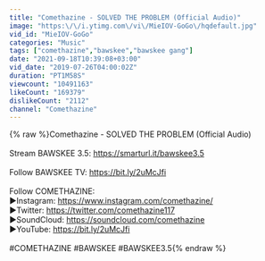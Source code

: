 ```yaml
---
title: "Comethazine - SOLVED THE PROBLEM (Official Audio)"
image: "https:\/\/i.ytimg.com\/vi\/MieIOV-GoGo\/hqdefault.jpg"
vid_id: "MieIOV-GoGo"
categories: "Music"
tags: ["comethazine","bawskee","bawskee gang"]
date: "2021-09-18T10:39:08+03:00"
vid_date: "2019-07-26T04:00:02Z"
duration: "PT1M58S"
viewcount: "10491163"
likeCount: "169379"
dislikeCount: "2112"
channel: "Comethazine"
---
```

{% raw %}Comethazine - SOLVED THE PROBLEM (Official Audio)<br /><br />Stream BAWSKEE 3.5: <a rel="nofollow" target="blank" href="https://smarturl.it/bawskee3.5">https://smarturl.it/bawskee3.5</a><br /><br />Follow BAWSKEE TV: <a rel="nofollow" target="blank" href="https://bit.ly/2uMcJfi">https://bit.ly/2uMcJfi</a><br /><br />Follow COMETHAZINE:<br />►Instagram: <a rel="nofollow" target="blank" href="https://www.instagram.com/comethazine/">https://www.instagram.com/comethazine/</a><br />►Twitter: <a rel="nofollow" target="blank" href="https://twitter.com/comethazine117">https://twitter.com/comethazine117</a><br />►SoundCloud: <a rel="nofollow" target="blank" href="https://soundcloud.com/comethazine">https://soundcloud.com/comethazine</a><br />►YouTube: <a rel="nofollow" target="blank" href="https://bit.ly/2uMcJfi">https://bit.ly/2uMcJfi</a><br /><br />#COMETHAZINE #BAWSKEE #BAWSKEE3.5{% endraw %}
